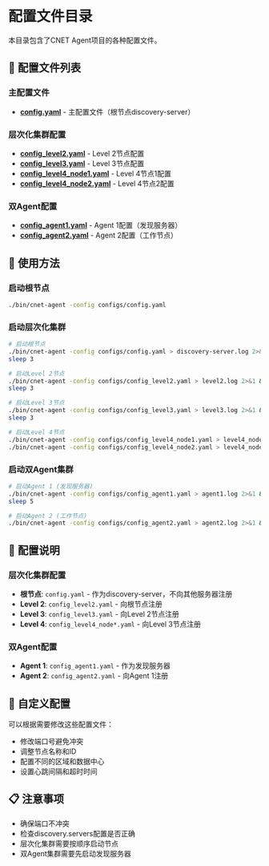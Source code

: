 # 配置文件目录

本目录包含了CNET Agent项目的各种配置文件。

## 📁 配置文件列表

### 主配置文件
- **[config.yaml](./config.yaml)** - 主配置文件（根节点discovery-server）

### 层次化集群配置
- **[config_level2.yaml](./config_level2.yaml)** - Level 2节点配置
- **[config_level3.yaml](./config_level3.yaml)** - Level 3节点配置
- **[config_level4_node1.yaml](./config_level4_node1.yaml)** - Level 4节点1配置
- **[config_level4_node2.yaml](./config_level4_node2.yaml)** - Level 4节点2配置

### 双Agent配置
- **[config_agent1.yaml](./config_agent1.yaml)** - Agent 1配置（发现服务器）
- **[config_agent2.yaml](./config_agent2.yaml)** - Agent 2配置（工作节点）

## 🚀 使用方法

### 启动根节点
```bash
./bin/cnet-agent -config configs/config.yaml
```

### 启动层次化集群
```bash
# 启动根节点
./bin/cnet-agent -config configs/config.yaml > discovery-server.log 2>&1 &
sleep 3

# 启动Level 2节点
./bin/cnet-agent -config configs/config_level2.yaml > level2.log 2>&1 &
sleep 3

# 启动Level 3节点
./bin/cnet-agent -config configs/config_level3.yaml > level3.log 2>&1 &
sleep 3

# 启动Level 4节点
./bin/cnet-agent -config configs/config_level4_node1.yaml > level4_node1.log 2>&1 &
./bin/cnet-agent -config configs/config_level4_node2.yaml > level4_node2.log 2>&1 &
```

### 启动双Agent集群
```bash
# 启动Agent 1 (发现服务器)
./bin/cnet-agent -config configs/config_agent1.yaml > agent1.log 2>&1 &
sleep 5

# 启动Agent 2 (工作节点)
./bin/cnet-agent -config configs/config_agent2.yaml > agent2.log 2>&1 &
```

## 📝 配置说明

### 层次化集群配置
- **根节点**: `config.yaml` - 作为discovery-server，不向其他服务器注册
- **Level 2**: `config_level2.yaml` - 向根节点注册
- **Level 3**: `config_level3.yaml` - 向Level 2节点注册
- **Level 4**: `config_level4_node*.yaml` - 向Level 3节点注册

### 双Agent配置
- **Agent 1**: `config_agent1.yaml` - 作为发现服务器
- **Agent 2**: `config_agent2.yaml` - 向Agent 1注册

## 🔧 自定义配置

可以根据需要修改这些配置文件：
- 修改端口号避免冲突
- 调整节点名称和ID
- 配置不同的区域和数据中心
- 设置心跳间隔和超时时间

## 📋 注意事项

- 确保端口不冲突
- 检查discovery.servers配置是否正确
- 层次化集群需要按顺序启动节点
- 双Agent集群需要先启动发现服务器
